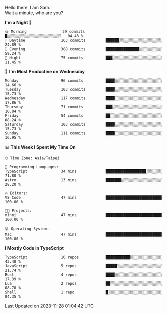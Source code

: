 Hello there, I am Sam.  
Wait a minute, who are you?
  
<!--START_SECTION:waka-->
**I'm a Night 🦉** 

```text
🌞 Morning                29 commits          █░░░░░░░░░░░░░░░░░░░░░░░░   04.43 % 
🌆 Daytime                163 commits         ██████░░░░░░░░░░░░░░░░░░░   24.89 % 
🌃 Evening                388 commits         ███████████████░░░░░░░░░░   59.24 % 
🌙 Night                  75 commits          ███░░░░░░░░░░░░░░░░░░░░░░   11.45 % 
```
📅 **I'm Most Productive on Wednesday** 

```text
Monday                   96 commits          ████░░░░░░░░░░░░░░░░░░░░░   14.66 % 
Tuesday                  103 commits         ████░░░░░░░░░░░░░░░░░░░░░   15.73 % 
Wednesday                117 commits         ████░░░░░░░░░░░░░░░░░░░░░   17.86 % 
Thursday                 71 commits          ███░░░░░░░░░░░░░░░░░░░░░░   10.84 % 
Friday                   54 commits          ██░░░░░░░░░░░░░░░░░░░░░░░   08.24 % 
Saturday                 103 commits         ████░░░░░░░░░░░░░░░░░░░░░   15.73 % 
Sunday                   111 commits         ████░░░░░░░░░░░░░░░░░░░░░   16.95 % 
```


📊 **This Week I Spent My Time On** 

```text
🕑︎ Time Zone: Asia/Taipei

💬 Programming Languages: 
TypeScript               34 mins             ██████████████████░░░░░░░   71.80 % 
Astro                    13 mins             ███████░░░░░░░░░░░░░░░░░░   28.20 % 

🔥 Editors: 
VS Code                  47 mins             █████████████████████████   100.00 % 

🐱‍💻 Projects: 
minni                    47 mins             █████████████████████████   100.00 % 

💻 Operating System: 
Mac                      47 mins             █████████████████████████   100.00 % 
```

**I Mostly Code in TypeScript** 

```text
TypeScript               10 repos            ███████████░░░░░░░░░░░░░░   43.48 % 
JavaScript               5 repos             █████░░░░░░░░░░░░░░░░░░░░   21.74 % 
Rust                     4 repos             ████░░░░░░░░░░░░░░░░░░░░░   17.39 % 
Lua                      2 repos             ██░░░░░░░░░░░░░░░░░░░░░░░   08.70 % 
Shell                    1 repo              █░░░░░░░░░░░░░░░░░░░░░░░░   04.35 % 
```




 Last Updated on 2023-11-28 01:04:42 UTC
<!--END_SECTION:waka-->
